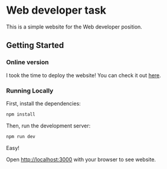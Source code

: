 # Web developer task

This is a simple website for the Web developer position.

## Getting Started

### Online version

I took the time to deploy the website! You can check it out [here](https://vaclav.vercel.app).

### Running Locally

First, install the dependencies:

```bash
npm install
```

Then, run the development server:

```bash
npm run dev
```

Easy!

Open [http://localhost:3000](http://localhost:3000) with your browser to see website.
